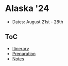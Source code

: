 # Alaska '24

- Dates: August 21st - 28th

## ToC

- [Itinerary](itinerary.md)
- [Preparation](preparation.md)
- [Notes](notes.md)
